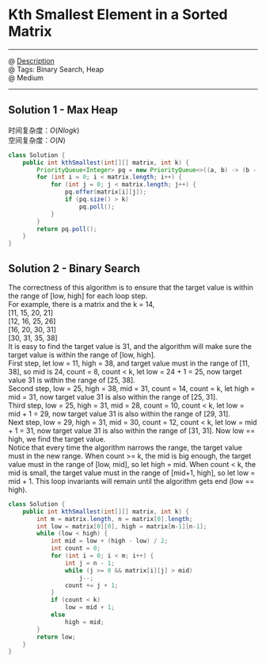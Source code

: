 #  Kth Smallest Element in a Sorted Matrix
------------------
@ [Description](https://leetcode.com/problems/kth-smallest-element-in-a-sorted-matrix/)  
@ Tags: Binary Search, Heap    
@ Medium

------------------
## Solution 1 - Max Heap
时间复杂度：$O(Nlogk)$  
空间复杂度：$O(N)$  
```java
class Solution {
    public int kthSmallest(int[][] matrix, int k) {
        PriorityQueue<Integer> pq = new PriorityQueue<>((a, b) -> (b - a));
        for (int i = 0; i < matrix.length; i++) {
            for (int j = 0; j < matrix.length; j++) {
                pq.offer(matrix[i][j]);
                if (pq.size() > k)
                    pq.poll();
            }
        }
        return pq.poll();
    }
}
```

## Solution 2 - Binary Search
The correctness of this algorithm is to ensure that the target value is within the range of [low, high] for each loop step.  
For example, there is a matrix and the k = 14,  
[11, 15, 20, 21]  
[12, 16, 25, 26]  
[16, 20, 30, 31]  
[30, 31, 35, 38]  
It is easy to find the target value is 31, and the algorithm will make sure the target value is within the range of [low, high].  
First step, let low = 11, high = 38, and target value must in the range of [11, 38], so mid is 24, count = 8, count < k, let low = 24 + 1 = 25, now target value 31 is within the range of [25, 38].  
Second step, low = 25, high = 38, mid = 31, count = 14, count = k, let high = mid = 31, now target value 31 is also within the range of [25, 31].  
Third step, low = 25, high = 31, mid = 28, count = 10, count < k, let low = mid + 1 = 29, now target value 31 is also within the range of [29, 31].  
Next step, low = 29, high = 31, mid = 30, count = 12, count < k, let low = mid + 1 = 31, now target value 31 is also within the range of [31, 31]. Now low == high, we find the target value.  
Notice that every time the algorithm narrows the range, the target value must in the new range. When count >= k, the mid is big enough, the target value must in the range of [low, mid], so let high = mid. When count < k, the mid is small, the target value must in the range of [mid+1, high], so let low = mid + 1. This loop invariants will remain until the algorithm gets end (low == high).  
```java
class Solution {
    public int kthSmallest(int[][] matrix, int k) {
        int m = matrix.length, n = matrix[0].length;
        int low = matrix[0][0], high = matrix[m-1][n-1];
        while (low < high) {
            int mid = low + (high - low) / 2;
            int count = 0;
            for (int i = 0; i < m; i++) {
                int j = n - 1;
                while (j >= 0 && matrix[i][j] > mid) 
                    j--;
                count += j + 1;
            }
            if (count < k)
                low = mid + 1;
            else
                high = mid;
        }
        return low;
    }
}
```
